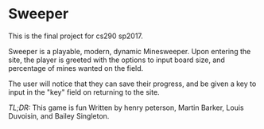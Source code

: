 # Sweeper
This is the final project for cs290 sp2017.

Sweeper is a playable, modern, dynamic Minesweeper.
Upon entering the site, the player is greeted with the options to input board size, and percentage of mines wanted on the field.

The user will notice that they can save their progress, and be given a key to input in the "key" field on returning to the site.

*TL;DR:* This game is fun
Written by henry peterson, Martin Barker, Louis Duvoisin, and Bailey Singleton.

